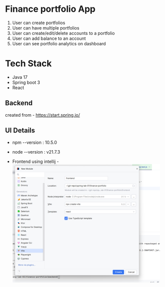 # Finance portfolio App 

1. User can create portfolios
2. User can have multiple portfolios
2. User can create/edit/delete accounts to a portfolio 
3. User can add balance to an account
4. User can see portfolio analytics on dashboard 

# Tech Stack
- Java 17
- Spring boot 3
- React

## Backend 
created from - https://start.spring.io/

## UI Details
- npm --version :  10.5.0
- node --version : v21.7.3

- Frontend using intellij - ![](ui-create-img.png)
